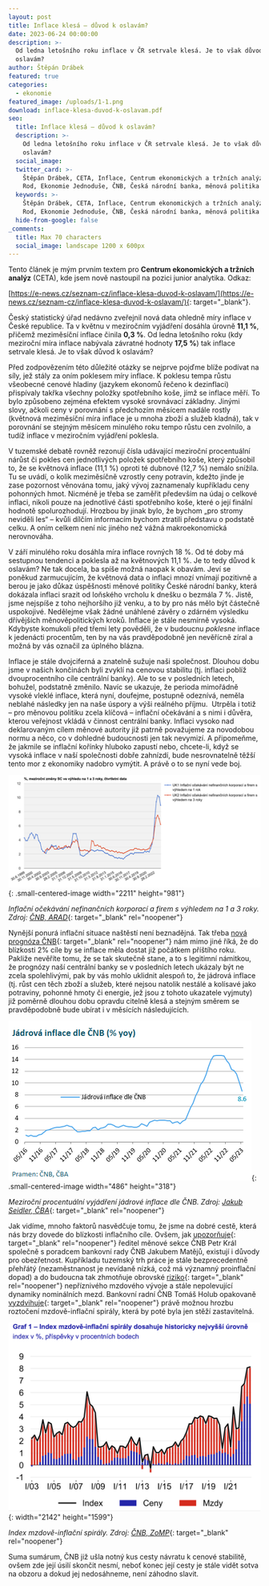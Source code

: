 ```yaml
---
layout: post
title: Inflace klesá – důvod k oslavám?
date: 2023-06-24 00:00:00
description: >-
  Od ledna letošního roku inflace v ČR setrvale klesá. Je to však důvod k
  oslavám?
author: Štěpán Drábek
featured: true
categories:
  - ekonomie
featured_image: /uploads/1-1.png
download: inflace-klesa-duvod-k-oslavam.pdf
seo:
  title: Inflace klesá – důvod k oslavám?
  description: >-
    Od ledna letošního roku inflace v ČR setrvale klesá. Je to však důvod k
    oslavám?
  social_image:
  twitter_card: >-
    Štěpán Drábek, CETA, Inflace, Centrum ekonomických a tržních analýz, Aleš
    Rod, Ekonomie Jednoduše, ČNB, Česká národní banka, měnová politika
  keywords: >-
    Štěpán Drábek, CETA, Inflace, Centrum ekonomických a tržních analýz, Aleš
    Rod, Ekonomie Jednoduše, ČNB, Česká národní banka, měnová politika
  hide-from-google: false
_comments:
  title: Max 70 characters
  social_image: landscape 1200 x 600px
---
```

Tento článek je mým prvním textem pro **Centrum ekonomických a tržních analýz** (CETA), kde jsem nově nastoupil na pozici junior analytika. Odkaz:&nbsp;

[https://e-news.cz/seznam-cz/inflace-klesa-duvod-k-oslavam/](https://e-news.cz/seznam-cz/inflace-klesa-duvod-k-oslavam/){: target="_blank"}.&nbsp;



Český statistický úřad nedávno zveřejnil nová data ohledně míry inflace v České republice. Ta v květnu v meziročním vyjádření dosáhla úrovně **11,1 %**, přičemž meziměsíční inflace činila **0,3 %**. Od ledna letošního roku (kdy meziroční míra inflace nabývala závratné hodnoty **17,5 %**) tak inflace setrvale klesá. Je to však důvod k oslavám?



Před zodpovězením této důležité otázky se nejprve pojďme blíže podívat na síly, jež stály za oním poklesem míry inflace. K poklesu tempa růstu všeobecné cenové hladiny (jazykem ekonomů řečeno k dezinflaci) přispívaly takřka všechny položky spotřebního koše, jímž se inflace měří. To bylo způsobeno zejména efektem vysoké srovnávací základny. Jinými slovy, ačkoli ceny v porovnání s předchozím měsícem nadále rostly (květnová meziměsíční míra inflace je u mnoha zboží a služeb kladná), tak v porovnání se stejným měsícem minulého roku tempo růstu cen zvolnilo, a tudíž inflace v meziročním vyjádření poklesla.



V tuzemské debatě rovněž rezonují čísla udávající meziroční procentuální nárůst či pokles cen jednotlivých položek spotřebního koše, který způsobil to, že se květnová inflace (11,1 %) oproti té dubnové (12,7 %) nemálo snížila. Tu se uvádí, o kolik meziměsíčně vzrostly ceny potravin, kdežto jinde je zase pozornost věnována tomu, jaký vývoj zaznamenaly kupříkladu ceny pohonných hmot. Nicméně je třeba se zaměřit především na údaj o celkové inflaci, nikoli pouze na jednotlivé části spotřebního koše, které o její finální hodnotě spolurozhodují. Hrozbou by jinak bylo, že bychom „pro stromy neviděli les“ – kvůli dílčím informacím bychom ztratili představu o podstatě celku. A oním celkem není nic jiného než vážná makroekonomická nerovnováha.



V září minulého roku dosáhla míra inflace rovných 18 %. Od té doby má sestupnou tendenci a poklesla až na květnových 11,1 %. Je to tedy důvod k oslavám? Ne tak docela, ba spíše možná naopak k obavám. Jeví se poněkud zarmucujícím, že květnová data o inflaci mnozí vnímají pozitivně a berou je jako důkaz úspěšnosti měnové politiky České národní banky, která dokázala inflaci srazit od loňského vrcholu k dnešku o bezmála 7 %. Jistě, jsme nejspíše z toho nejhoršího již venku, a to by pro nás mělo být částečně uspokojivé. Nedělejme však žádné unáhlené závěry o zdárném výsledku dřívějších měnověpolitických kroků. Inflace je stále nesmírně vysoká. Kdybyste komukoli před třemi lety pověděli, že v budoucnu *poklesne* inflace k jedenácti procentům, ten by na vás pravděpodobně jen nevěřícně zíral a možná by vás označil za úplného blázna.



Inflace je stále dvojciferná a znatelně sužuje naši společnost. Dlouhou dobu jsme v našich končinách byli zvyklí na cenovou stabilitu (tj. inflaci poblíž dvouprocentního cíle centrální banky). Ale to se v posledních letech, bohužel, podstatně změnilo. Navíc se ukazuje, že perioda mimořádně vysoké vleklé inflace, která nyní, doufejme, postupně odeznívá, neměla neblahé následky jen na naše úspory a výši reálného příjmu.&nbsp; Utrpěla i totiž – pro měnovou politiku zcela klíčová – inflační očekávání a s nimi i důvěra, kterou veřejnost vkládá v činnost centrální banky. Inflaci vysoko nad deklarovaným cílem měnové autority již patrně považujeme za novodobou normu a něco, co v dohledné budoucnosti jen tak nevymizí. A připomeňme, že jakmile se inflační kořínky hluboko zapustí nebo, chcete-li, když se vysoká inflace v naší společnosti dobře zahnízdí, bude nesrovnatelně těžší tento mor z ekonomiky nadobro vymýtit. A právě o to se nyní vede boj.



![](/uploads/inflacni-ocekavani-nefinancnich-subjektu.png){: .small-centered-image width="2211" height="981"}



*Inflační očekávání nefinančních korporací a firem s výhledem na 1 a 3 roky. Zdroj:* [*ČNB, ARAD*](https://www.cnb.cz/cnb/STAT.ARADY_PKG.VYSTUP?p_period=1&amp;p_sort=2&amp;p_des=50&amp;p_sestuid=21937&amp;p_uka=1%2C2&amp;p_strid=ACAB&amp;p_od=199906&amp;p_do=202303&amp;p_lang=CS&amp;p_format=4&amp;p_decsep=%2C){: target="_blank" rel="noopener"}



Nynější ponurá inflační situace naštěstí není beznadějná. Tak třeba [nová prognóza ČNB](https://www.cnb.cz/cs/menova-politika/prognoza/){: target="_blank" rel="noopener"} nám mimo jiné říká, že do blízkosti 2% cíle by se inflace měla dostat již počátkem příštího roku. Pakliže nevěříte tomu, že se tak skutečně stane, a to s legitimní námitkou, že prognózy naší centrální banky se v posledních letech ukázaly být ne zcela spolehlivými, pak by vás mohlo uklidnit alespoň to, že jádrová inflace (tj. růst cen těch zboží a služeb, které nejsou natolik nestálé a kolísavé jako potraviny, pohonné hmoty či energie, jež jsou z tohoto ukazatele vyjmuty) již poměrně dlouhou dobu opravdu citelně klesá a stejným směrem se pravděpodobně bude ubírat i v měsících následujících.



![](/uploads/jadrova-inflace-cnb.png){: .small-centered-image width="486" height="318"}



*Meziroční procentuální vyjádření jádrové inflace dle ČNB. Zdroj:* [*Jakub Seidler, ČBA*](https://twitter.com/JakubSeidler/status/1668218557799301120){: target="_blank" rel="noopener"}



Jak vidíme, mnoho faktorů nasvědčuje tomu, že jsme na dobré cestě, která nás brzy dovede do blízkosti inflačního cíle. Ovšem, jak [upozorňuje](https://www.cnb.cz/cs/o_cnb/cnblog/Obrat-na-inflacni-fronte-cenovy-rust-ustupuje.-S-oslavami-vitezstvi-ale-pockejme./){: target="_blank" rel="noopener"} ředitel měnové sekce ČNB Petr Král společně s poradcem bankovní rady ČNB Jakubem Matějů, existují i důvody pro obezřetnost. Kupříkladu tuzemský trh práce je stále bezprecedentně přehřátý (nezaměstnanost je nevídaně nízká, což má významný proinflační dopad) a do budoucna tak zhmotňuje obrovské [riziko](https://www.cnb.cz/en/public/media-service/interviews-articles/Czech-Central-Bank-Has-Fewer-Reasons-to-Hike-Vice-Governor-Says/){: target="_blank" rel="noopener"} nepříznivého mzdového vývoje a stále nepolevující dynamiky nominálních mezd. Bankovní radní ČNB Tomáš Holub opakovaně [vyzdvihuje](https://www.forum24.cz/smrtici-koktejl-ceske-ekonomiky-dalsiho-zprisnovani-menove-politiky-se-prozatim-nedockame){: target="_blank" rel="noopener"} právě možnou hrozbu roztočení mzdově-inflační spirály, která by poté byla jen stěží zastavitelná.



![](/uploads/mzdove-inflacni-spirala-index-cnb.png){: width="2142" height="1599"}



*Index mzdově-inflační spirály. Zdroj:* [*ČNB, ZoMP*](https://www.cnb.cz/export/sites/cnb/cs/menova-politika/.galleries/zpravy_o_menove_politice/2023/jaro_2023/download/zomp_2023_jaro.pdf){: target="_blank" rel="noopener"}



Suma sumárum, ČNB již ušla notný kus cesty návratu k cenové stabilitě, ovšem zde její úsilí skončit nesmí, neboť konec její cesty je stále vidět sotva na obzoru a dokud jej nedosáhneme, není záhodno slavit.